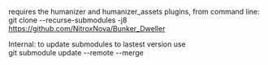 requires the humanizer and humanizer_assets plugins, from command line:  
git clone --recurse-submodules -j8 https://github.com/NitroxNova/Bunker_Dweller  

Internal: to update submodules to lastest version use  
git submodule update --remote --merge
